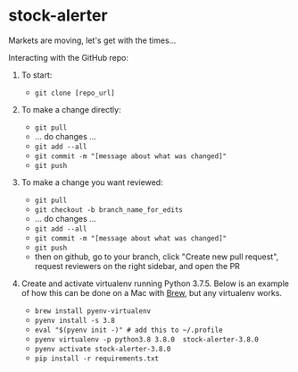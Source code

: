 # stock-alerter
Markets are moving, let's get with the times...



Interacting with the GitHub repo:

1. To start:
   - `git clone [repo_url]`


1. To make a change directly:
    - `git pull`
    - ... do changes ...
    - `git add --all`
    - `git commit -m "[message about what was changed]"`
    - `git push`

2. To make a change you want reviewed:
    - `git pull`
    - `git checkout -b branch_name_for_edits`
    - ... do changes ...
    - `git add --all`
    - `git commit -m "[message about what was changed]"`
    - `git push`
    - then on github, go to your branch, click "Create new pull request", request reviewers on the right sidebar, and open the PR 


1. Create and activate virtualenv running Python 3.7.5.  Below is an example of how this can be done on a Mac with [Brew](https://brew.sh/), but any virtualenv works.
    - `brew install pyenv-virtualenv`
    - `pyenv install -s 3.8`
    - `eval "$(pyenv init -)" # add this to ~/.profile`
    - `pyenv virtualenv -p python3.8 3.8.0  stock-alerter-3.8.0`
    - `pyenv activate stock-alerter-3.8.0`
    - `pip install -r requirements.txt`